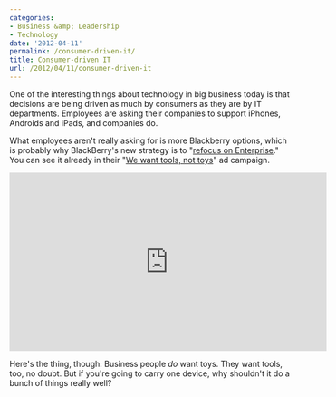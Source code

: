 ```yaml
---
categories:
- Business &amp; Leadership
- Technology
date: '2012-04-11'
permalink: /consumer-driven-it/
title: Consumer-driven IT
url: /2012/04/11/consumer-driven-it
---
```


One of the interesting things about technology in big business today is that decisions are being driven as much by consumers as they are by IT departments. Employees are asking their companies to support iPhones, Androids and iPads, and companies do.

What employees aren't really asking for is more Blackberry options, which is probably why BlackBerry's new strategy is to "<a href="http://www.asymco.com/2012/03/30/rim-to-give-up/">refocus on Enterprise</a>." You can see it already in their "<a href="https://www.youtube.com/watch?v=p5GtaCHGlOo">We want tools, not toys</a>" ad campaign.

<iframe class="alignc" width="560" height="315" src="https://www.youtube.com/embed/p5GtaCHGlOo?rel=0" frameborder="0" allowfullscreen></iframe>

Here's the thing, though: Business people <em>do</em> want toys. They want tools, too, no doubt. But if you're going to carry one device, why shouldn't it do a bunch of things really well?